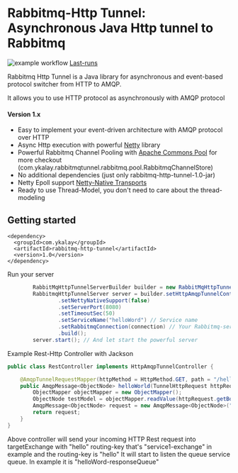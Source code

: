 # Rabbitmq-Http Tunnel: Asynchronous Java Http tunnel to Rabbitmq

![example workflow](https://github.com/ykalay/rabbitmq-http-tunnel/actions/workflows/build_and_deploy.yml/badge.svg) [Last-runs](https://github.com/ykalay/rabbitmq-http-tunnel/actions/workflows/build_and_deploy.yml)

Rabbitmq Http Tunnel is a Java library for asynchronous and event-based protocol switcher from HTTP to AMQP.

It allows you to use HTTP protocol as asynchronously with AMQP protocol 

#### Version 1.x
- Easy to implement your event-driven architecture with AMQP protocol over HTTP
- Async Http execution with powerful [Netty](https://github.com/netty/netty)  library  
- Powerful Rabbitmq Channel Pooling with [Apache Commons Pool](https://commons.apache.org/proper/commons-pool) for more checkout (com.ykalay.rabbitmqtunnel.rabbitmq.pool.RabbitmqChannelStore)
- No additional dependencies (just only rabbitmq-http-tunnel-1.0-jar)
- Netty Epoll support [Netty-Native Transports](https://netty.io/wiki/native-transports.html)
- Ready to use Thread-Model, you don't need to care about the thread-modeling

## Getting started
```maven
<dependency>
  <groupId>com.ykalay</groupId>
  <artifactId>rabbitmq-http-tunnel</artifactId>
  <version>1.0</version>
</dependency>
```
Run your server
```java
        RabbitMqHttpTunnelServerBuilder builder = new RabbitMqHttpTunnelServerBuilder();
        RabbitmqHttpTunnelServer server = builder.setHttpAmqpTunnelControllers(restController) // implements HttpAmqpTunnelController
                .setNettyNativeSupport(false)
                .setServerPort(8080)
                .setTimeoutSec(50)
                .setServiceName("helloWord") // Service name
                .setRabbitmqConnection(connection) // Your Rabbitmq-server connection instance
                .build();
        server.start(); // And let start the powerful server
```
Example Rest-Http Controller with Jackson
```java
public class RestController implements HttpAmqpTunnelController {

    @AmqpTunnelRequestMapper(httpMethod = HttpMethod.GET, path = "/hello")
    public AmqpMessage<ObjectNode> helloWorld(TunnelHttpRequest httpRequest) throws IOException {
        ObjectMapper objectMapper = new ObjectMapper();
        ObjectNode testModel = objectMapper.readValue(httpRequest.getBody(), ObjectNode.class);
        AmqpMessage<ObjectNode> request = new AmqpMessage<ObjectNode>("hello", "service1-exchange", testModel);
        return request;
    }
}
```
Above controller will send your incoming HTTP Rest request into targetExchange with "hello" routing-key that's "service1-exchange" in example and the routing-key is "hello"
It will start to listen the queue service queue. In example it is "helloWord-responseQueue"